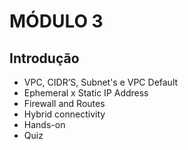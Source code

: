 # MÓDULO 3

## Introdução

- VPC, CIDR’S, Subnet's e VPC Default
- Ephemeral x Static IP Address
- Firewall and Routes
- Hybrid connectivity
- Hands-on
- Quiz

